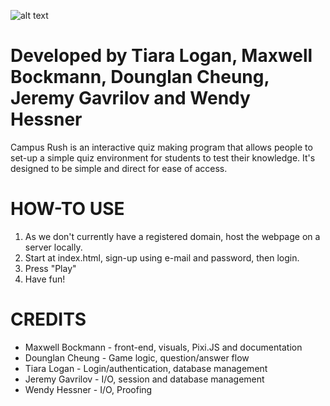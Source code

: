 ![alt text](https://i.imgur.com/VoCBTt4.png)
# Developed by Tiara Logan, Maxwell Bockmann, Dounglan Cheung, Jeremy Gavrilov and Wendy Hessner

Campus Rush is an interactive quiz making program that allows people to set-up a simple quiz environment for students to test their knowledge. It's designed to be simple and direct for ease of access.

# HOW-TO USE
1. As we don't currently have a registered domain, host the webpage on a server locally.
2. Start at index.html, sign-up using e-mail and password, then login.
3. Press "Play"
4. Have fun!

# CREDITS
* Maxwell Bockmann - front-end, visuals, Pixi.JS and documentation
* Dounglan Cheung - Game logic, question/answer flow
* Tiara Logan - Login/authentication, database management
* Jeremy Gavrilov - I/O, session and database management
* Wendy Hessner - I/O, Proofing
